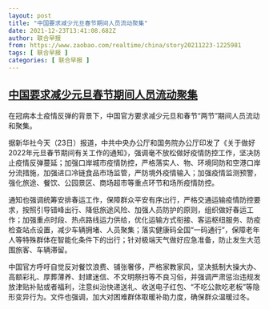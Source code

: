 ```yaml
---
layout: post
title: "中国要求减少元旦春节期间人员流动聚集"
date: 2021-12-23T13:41:08.682Z
author: 联合早报
from: https://www.zaobao.com/realtime/china/story20211223-1225981
tags: [ 联合早报 ]
categories: [ 联合早报 ]
---
```

<!--1640288580000-->
[中国要求减少元旦春节期间人员流动聚集](https://www.zaobao.com/realtime/china/story20211223-1225981)
------

<div>
<p>在冠病本土疫情反弹的背景下，中国官方要求减少元旦和春节“两节”期间人员流动和聚集。</p><p>据新华社今天（23日）报道，中共中央办公厅和国务院办公厅印发了《关于做好2022年元旦春节期间有关工作的通知》，强调毫不放松做好疫情防控工作，坚决防止疫情反弹蔓延；加强口岸城市疫情防控，严格落实人、物、环境同防和空港口岸分流措施，加强进口冷链食品市场监管，严防境外疫情输入；加强疫情监测预警，强化旅途、餐饮、公园景区、商场超市等重点环节和场所疫情防控。</p><p>通知也强调统筹安排春运工作，保障群众平安有序出行，严格交通运输疫情防控要求，按照引导错峰出行、降低旅途风险、加强人员防护的原则，组织做好春运工作；加强重点时段、热点路线运力供给，优化运输方式衔接、客运枢纽服务、防疫检查站点设置，减少车辆拥堵、人员聚集；落实健康码全国“一码通行”，保障老年人等特殊群体在智能化条件下的出行；针对极端天气做好应急准备，防止发生大范围旅客、车辆滞留。</p><section id="imu"><div id="dfp-ad-imu1">        </div></section><p>中国官方呼吁自觉反对餐饮浪费、铺张奢侈，严格家教家风，坚决抵制大操大办、高额彩礼、厚葬薄养、封建迷信、不文明祭扫等不良习俗，并强调严肃惩治违规发放津贴补贴或者福利，注意纠治快递送礼、收送电子红包、“不吃公款吃老板”等隐形变异行为。文件也强调，加大对困难群体取暖补助力度，确保群众温暖过冬。</p>      <div class="cx_paywall_placeholder" id="sph_cdp_40"></div>
</div>
